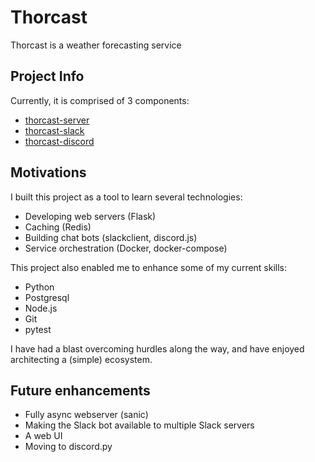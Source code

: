 # Thorcast

Thorcast is a weather forecasting service

## Project Info

Currently, it is comprised of 3 components:

- [thorcast-server](https://github.com/kylep342/thorcast-server)
- [thorcast-slack](https://github.com/kylep342/thorcast-slack)
- [thorcast-discord](https://github.com/kylep342/thorcast-discord)

## Motivations

I built this project as a tool to learn several technologies:

- Developing web servers (Flask)
- Caching (Redis)
- Building chat bots (slackclient, discord.js)
- Service orchestration (Docker, docker-compose)

This project also enabled me to enhance some of my current skills:

- Python
- Postgresql
- Node.js
- Git
- pytest

I have had a blast overcoming hurdles along the way, and have enjoyed architecting a (simple) ecosystem.

## Future enhancements

- Fully async webserver (sanic)
- Making the Slack bot available to multiple Slack servers
- A web UI
- Moving to discord.py
